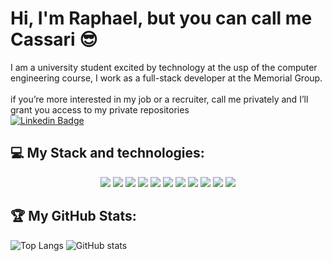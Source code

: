 # Hi, I'm Raphael, but you can call me Cassari 😎
I am a university student excited by technology at the usp of the computer engineering course, I work as a full-stack developer at the Memorial Group.
<br>
<br>
if you’re more interested in my job or a recruiter, call me privately and I’ll grant you access to my private repositories
<br>
[![Linkedin Badge](https://img.shields.io/badge/-LinkedIn-blue?style=flat-square&logo=Linkedin&logoColor=white&link=https://www.linkedin.com/in/raphael-cassari-6908a51a0/)](https://www.linkedin.com/in/raphael-cassari/)
<h2>💻 My Stack and technologies:</h2>
<p align="center">
  <img src="https://img.shields.io/static/v1?label=%20&message=Python&color=yellow&style=for-the-badge&logo=Python&logoColor=black"/>
  <img src="http://img.shields.io/static/v1?label=%20&message=Angular&color=red&style=for-the-badge&logo=angular&logoColor=black"/>
  <img src="https://img.shields.io/static/v1?label=%20&message=Typescript&color=blue&style=for-the-badge&logo=typescript&logoColor=black"/>
  <img src="http://img.shields.io/static/v1?label=%20&message=HTML&color=orange&style=for-the-badge&logo=html5&logoColor=black"/>
  <img src="http://img.shields.io/static/v1?label=%20&message=CSS&color=green&style=for-the-badge&logo=css3&logoColor=black"/>
  <img src="http://img.shields.io/static/v1?label=%20&message=Nest.js&color=pink&style=for-the-badge&logo=nestjs&logoColor=black"/>
  <img src="http://img.shields.io/static/v1?label=%20&message=MsSql&color=yellow&style=for-the-badge&logo=Microsoft%20SQL%20Server&logoColor=black"/>
  <img src="http://img.shields.io/static/v1?label=%20&message=postman&color=orange&style=for-the-badge&logo=postman&logoColor=black"/>
  <img src="http://img.shields.io/static/v1?label=%20&message=node.js&color=daRK&style=for-the-badge&logo=node.js&logoColor=black"/>
  <img src="http://img.shields.io/static/v1?label=%20&message=javascript&color=yellow&style=for-the-badge&logo=JavaScript&logoColor=black"/>
  <img src="http://img.shields.io/static/v1?label=%20&message=git&color=darkorange&style=for-the-badge&logo=git&logoColor=black"/>
</p>

<h2>🏆 My GitHub Stats:</h2>

![Top Langs](https://github-readme-stats.vercel.app/api/top-langs/?username=RaphaCassari&theme=tokyonight)
![GitHub stats](https://github-readme-stats.vercel.app/api?username=RaphaCassari&show_icons=true&theme=tokyonight)
